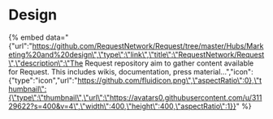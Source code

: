 # Design

{% embed data="{\"url\":\"https://github.com/RequestNetwork/Request/tree/master/Hubs/Marketing%20and%20design\",\"type\":\"link\",\"title\":\"RequestNetwork/Request\",\"description\":\"The Request repository aim to gather content available for Request. This includes wikis, documentation, press material...\",\"icon\":{\"type\":\"icon\",\"url\":\"https://github.com/fluidicon.png\",\"aspectRatio\":0},\"thumbnail\":{\"type\":\"thumbnail\",\"url\":\"https://avatars0.githubusercontent.com/u/31129622?s=400&v=4\",\"width\":400,\"height\":400,\"aspectRatio\":1}}" %}



